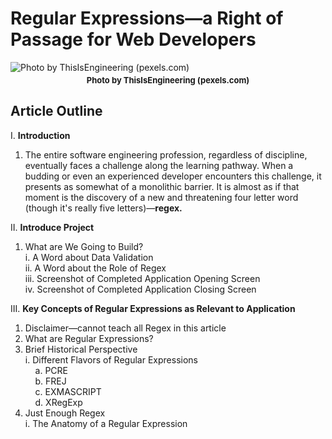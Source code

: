 # Regular Expressions&mdash;a Right of Passage for Web Developers

![Photo by ThisIsEngineering (pexels.com)](./images/redheaded-woman-coding.jpg)

<p style="text-align: center; font-weight: bold; margin-top: -10px;
font-size: 13px;">
Photo by ThisIsEngineering (pexels.com)
</p>

## Article Outline

I. **Introduction**

  1. The entire software engineering profession, regardless of discipline, eventually faces a challenge along the learning pathway. When a budding or even an experienced developer encounters this challenge, it presents as somewhat of a monolithic barrier. It is almost as if that moment is the discovery of a new and threatening four letter word (though it's really five letters)&mdash;**regex.**

II. **Introduce Project**

  1. What are We Going to Build?  
    i. A Word about Data Validation  
    ii. A Word about the Role of Regex  
    iii. Screenshot of Completed Application Opening Screen  
    iv. Screenshot of Completed Application Closing Screen
    
III. **Key Concepts of Regular Expressions as Relevant to Application**  
    
1. Disclaimer&mdash;cannot teach all Regex in this article
1. What are Regular Expressions?  
1. Brief Historical Perspective  
  i. Different Flavors of Regular Expressions  
&nbsp;&nbsp;&nbsp;&nbsp;a. PCRE  
&nbsp;&nbsp;&nbsp;&nbsp;b. FREJ  
&nbsp;&nbsp;&nbsp;&nbsp;c. EXMASCRIPT  
&nbsp;&nbsp;&nbsp;&nbsp;d. XRegExp
1. Just Enough Regex  
  i. The Anatomy of a Regular Expression
